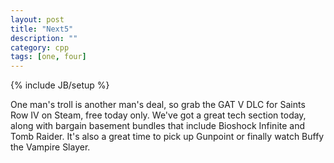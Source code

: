 ```yaml
---
layout: post
title: "Next5"
description: ""
category: cpp
tags: [one, four]
---
```

{% include JB/setup %}

One man's troll is another man's deal, so grab the GAT V DLC for Saints Row IV on Steam, free today only. We've got a great tech section today, along with bargain basement bundles that include Bioshock Infinite and Tomb Raider. It's also a great time to pick up Gunpoint or finally watch Buffy the Vampire Slayer.